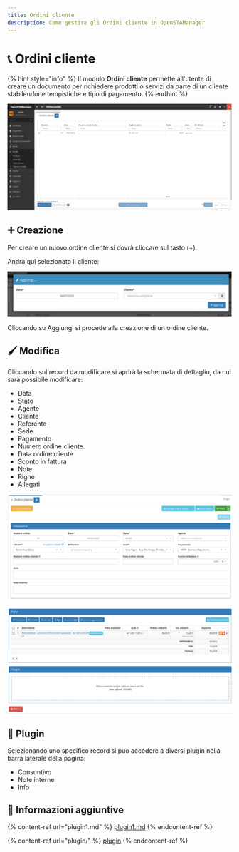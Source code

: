 ```yaml
---
title: Ordini cliente
description: Come gestire gli Ordini cliente in OpenSTAManager
---
```


# 📞 Ordini cliente

{% hint style="info" %}
Il modulo **Ordini cliente** permette all'utente di creare un documento per richiedere prodotti o servizi da parte di un cliente stabilendone tempistiche e tipo di pagamento.
{% endhint %}

![](<../../../.gitbook/assets/image (49).png>)

## ➕ Creazione

Per creare un nuovo ordine cliente si dovrà cliccare sul tasto (+).

Andrà qui selezionato il cliente:

![](<../../../.gitbook/assets/image (83).png>)

Cliccando su Aggiungi si procede alla creazione di un ordine cliente.

## 🖌️ Modifica

Cliccando sul record da modificare si aprirà la schermata di dettaglio, da cui sarà possibile modificare:

* Data
* Stato
* Agente
* Cliente
* Referente
* Sede
* Pagamento
* Numero ordine cliente
* Data ordine cliente
* Sconto in fattura
* Note
* Righe
* Allegati

![](<../../../.gitbook/assets/image (24) (1).png>)

![](<../../../.gitbook/assets/image (76) (2).png>)

## 🔧 Plugin

Selezionando uno specifico record si può accedere a diversi plugin nella barra laterale della pagina:

* Consuntivo
* Note interne
* Info

## 🔽 Informazioni aggiuntive

{% content-ref url="plugin1.md" %}
[plugin1.md](plugin1.md)
{% endcontent-ref %}

{% content-ref url="plugin/" %}
[plugin](plugin/)
{% endcontent-ref %}
